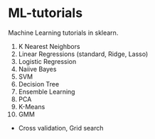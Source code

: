 # ML-tutorials

Machine Learning tutorials in sklearn.

01. K Nearest Neighbors
02. Linear Regressions (standard, Ridge, Lasso)
03. Logistic Regression
04. Naiive Bayes
05. SVM
06. Decision Tree
07. Ensemble Learning
08. PCA
09. K-Means
10. GMM
- Cross validation, Grid search